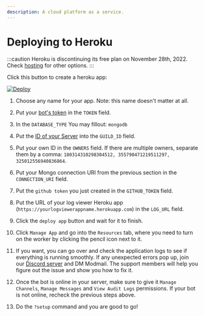 ```yaml
---
description: A cloud platform as a service.
---
```


# Deploying to Heroku

:::caution
Heroku is discontinuing its free plan on November 28th, 2022. Check [hosting](/hosting) for other options.
:::

Click this button to create a heroku app:

[![Deploy](https://www.herokucdn.com/deploy/button.svg)](https://heroku.com/deploy?template=https://github.com/kyb3r/modmail)

1. Choose any name for your app. Note: this name doesn't matter at all.

2. Put your [bot's token](https://github.com/kyb3r/modmail/wiki/Installation#creating-a-bot-account) in the `TOKEN` field.

3. In the `DATABASE_TYPE` You may fillout: `mongodb`

4. Put the [ID of your Server](https://support.discordapp.com/hc/en-us/articles/206346498-Where-can-I-find-my-User-Server-Message-ID-) into the `GUILD_ID` field.

5. Put your own ID in the `OWNERS` field. If there are multiple owners, separate them by a comma: `180314310298304512, 355790471219511297, 325012556940836864`.

6. Put your Mongo connection URI from the previous section in the `CONNECTION_URI` field.

7. Put the `github token` you just created in the `GITHUB_TOKEN` field.

8. Put the URL of your log viewer Heroku app (`https://yourlogviewerappname.herokuapp.com`) in the `LOG_URL` field.

9. Click the `deploy app` button and wait for it to finish.

10. Click `Manage App` and go into the `Resources` tab, where you need to turn on the worker by clicking the pencil icon next to it.

11. If you want, you can go over and check the application logs to see if everything is running smoothly. If any unexpected errors pop up, join our [Discord server](https://discord.gg/etJNHCQ) and DM Modmail. The support members will help you figure out the issue and show you how to fix it.

12. Once the bot is online in your server,
make sure to give it `Manage Channels`, `Manage Messages` and `View Audit Logs` permissions. If your bot is not online, recheck the previous steps above.

13. Do the `?setup` command and you are good to go!
